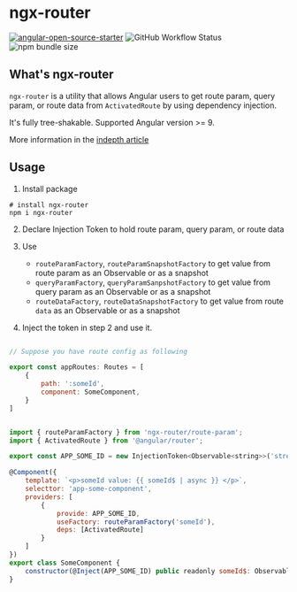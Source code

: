# ngx-router

[![angular-open-source-starter](https://img.shields.io/badge/made%20with-angular--open--source--starter-d81676?logo=angular)](https://github.com/TinkoffCreditSystems/angular-open-source-starter)
![GitHub Workflow Status](https://img.shields.io/github/workflow/status/phhien203/ngx-router/CI%20of%20all%20packages)
![npm bundle size](https://img.shields.io/bundlephobia/minzip/ngx-router)

## What's ngx-router

`ngx-router` is a utility that allows Angular users to get route param, query param, or route data from `ActivatedRoute` by using dependency injection.

It's fully tree-shakable. Supported Angular version >= 9.

More information in the [indepth article](https://indepth.dev/posts/1471/leveraging-dependency-injection-to-reduce-duplicated-code-in-angular)

## Usage

1. Install package

```shell
# install ngx-router
npm i ngx-router
```

2. Declare Injection Token to hold route param, query param, or route data

3. Use

    - `routeParamFactory`, `routeParamSnapshotFactory` to get value from route param as an Observable or as a snapshot
    - `queryParamFactory`, `queryParamSanpshotFactory` to get value from query param as an Observable or as a snapshot
    - `routeDataFactory`, `routeDataSnapshotFactory` to get value from route `data` as an Observable or as a snapshot

4. Inject the token in step 2 and use it.

```javascript

// Suppose you have route config as following

export const appRoutes: Routes = [
    {
        path: ':someId',
        component: SomeComponent,
    }
]


import { routeParamFactory } from 'ngx-router/route-param';
import { ActivatedRoute } from '@angular/router';

export const APP_SOME_ID = new InjectionToken<Observable<string>>('stream of :someId route param');

@Component({
    template: `<p>someId value: {{ someId$ | async }} </p>`,
    selecttor: 'app-some-component',
    providers: [
        {
            provide: APP_SOME_ID,
            useFactory: routeParamFactory('someId'),
            deps: [ActivatedRoute]
        }
    ]
})
export class SomeComponent {
    constructor(@Inject(APP_SOME_ID) public readonly someId$: Observable<string>) {}
}

```
